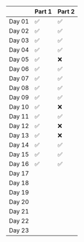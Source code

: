 |        | Part 1 | Part 2 |
| ------ | ------ | ------ |
| Day 01 | ✅     | ✅     |
| Day 02 | ✅     | ✅     |
| Day 03 | ✅     | ✅     |
| Day 04 | ✅     | ✅     |
| Day 05 | ✅     | ❌     |
| Day 06 | ✅     | ✅     |
| Day 07 | ✅     | ✅     |
| Day 08 | ✅     | ✅     |
| Day 09 | ✅     | ✅     |
| Day 10 | ✅     | ❌     |
| Day 11 | ✅     | ✅     |
| Day 12 | ✅     | ❌     |
| Day 13 | ✅     | ❌     |
| Day 14 | ✅     | ✅     |
| Day 15 | ✅     | ✅     |
| Day 16 | ✅     | ✅     |
| Day 17 |        |        |
| Day 18 |        |        |
| Day 19 |        |        |
| Day 20 |        |        |
| Day 21 |        |        |
| Day 22 |        |        |
| Day 23 |        |        |
